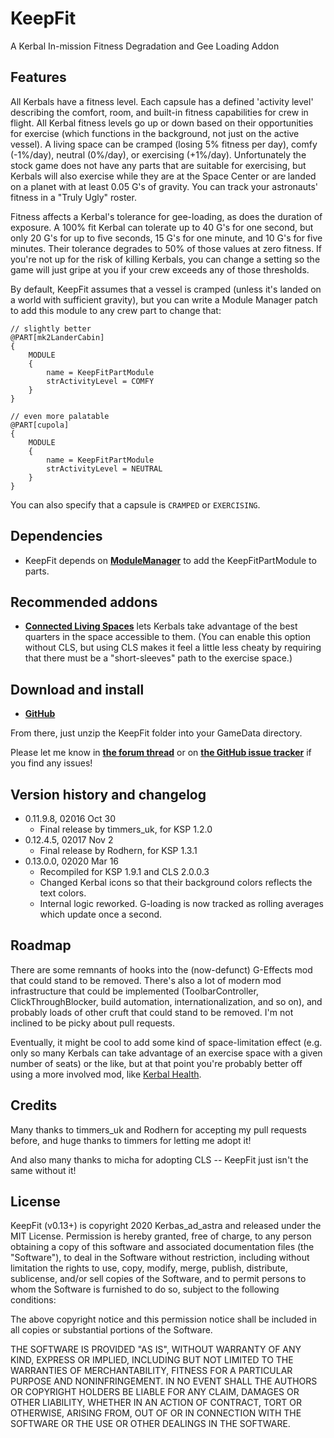 # KeepFit

A Kerbal In-mission Fitness Degradation and Gee Loading Addon

## Features

All Kerbals have a fitness level.  Each capsule has a defined 'activity level' describing the comfort, room, and built-in fitness capabilities for crew in flight.  All Kerbal fitness levels go up or down based on their opportunities for exercise (which functions in the background, not just on the active vessel).  A living space can be cramped (losing 5% fitness per day), comfy (-1%/day), neutral (0%/day), or exercising (+1%/day).  Unfortunately the stock game does not have any parts that are suitable for exercising, but Kerbals will also exercise while they are at the Space Center or are landed on a planet with at least 0.05 G's of gravity.  You can track your astronauts' fitness in a "Truly Ugly" roster.

Fitness affects a Kerbal's tolerance for gee-loading, as does the duration of exposure.  A 100% fit Kerbal can tolerate up to 40 G's for one second, but only 20 G's for up to five seconds, 15 G's for one minute, and 10 G's for five minutes.  Their tolerance degrades to 50% of those values at zero fitness.  If you're not up for the risk of killing Kerbals, you can change a setting so the game will just gripe at you if your crew exceeds any of those thresholds.

By default, KeepFit assumes that a vessel is cramped (unless it's landed on a world with sufficient gravity), but you can write a Module Manager patch to add this module to any crew part to change that:

```
// slightly better
@PART[mk2LanderCabin]
{
	MODULE
	{
		name = KeepFitPartModule
		strActivityLevel = COMFY
	}
}

// even more palatable
@PART[cupola]
{
	MODULE
	{
		name = KeepFitPartModule
		strActivityLevel = NEUTRAL
	}
}
```

You can also specify that a capsule is ```CRAMPED``` or ```EXERCISING```.

## Dependencies

- KeepFit depends on **[ModuleManager](https://forum.kerbalspaceprogram.com/index.php?/topic/50533-18x-19x-module-manager-413-november-30th-2019-right-to-ludicrous-speed/)** to add the KeepFitPartModule to parts.

## Recommended addons

- **[Connected Living Spaces](https://forum.kerbalspaceprogram.com/index.php?/topic/192130-191-connected-living-spaces-adopted-2003-2020-03-04/)** lets Kerbals take advantage of the best quarters in the space accessible to them.  (You can enable this option without CLS, but using CLS makes it feel a little less cheaty by requiring that there must be a "short-sleeves" path to the exercise space.)

## Download and install

- **[GitHub](https://github.com/Kerbas-ad-astra/Timmers_KSP/releases)**

From there, just unzip the KeepFit folder into your GameData directory.

Please let me know in [**the forum thread**](https://forum.kerbalspaceprogram.com/index.php?/topic/192466-191-keepfit-refitted-kerbal-fitness-degradation-01300-02020-mar-16/) or on [**the GitHub issue tracker**](https://github.com/Kerbas-ad-astra/Timmers_KSP/issues) if you find any issues!

## Version history and changelog


- 0.11.9.8, 02016 Oct 30
	- Final release by timmers_uk, for KSP 1.2.0
- 0.12.4.5, 02017 Nov 2
	- Final release by Rodhern, for KSP 1.3.1
- 0.13.0.0, 02020 Mar 16
	- Recompiled for KSP 1.9.1 and CLS 2.0.0.3
	- Changed Kerbal icons so that their background colors reflects the text colors.
	- Internal logic reworked.  G-loading is now tracked as rolling averages which update once a second.

## Roadmap

There are some remnants of hooks into the (now-defunct) G-Effects mod that could stand to be removed.  There's also a lot of modern mod infrastructure that could be implemented (ToolbarController, ClickThroughBlocker, build automation, internationalization, and so on), and probably loads of other cruft that could stand to be removed.  I'm not inclined to be picky about pull requests.

Eventually, it might be cool to add some kind of space-limitation effect (e.g. only so many Kerbals can take advantage of an exercise space with a given number of seats) or the like, but at that point you're probably better off using a more involved mod, like [Kerbal Health](https://forum.kerbalspaceprogram.com/index.php?/topic/155313-181-kerbal-health-142-2020-02-11-massive-update-training-cmes-and-more/).

## Credits

Many thanks to timmers_uk and Rodhern for accepting my pull requests before, and huge thanks to timmers for letting me adopt it!

And also many thanks to micha for adopting CLS -- KeepFit just isn't the same without it!

## License

KeepFit (v0.13+) is copyright 2020 Kerbas_ad_astra and released under the MIT License.  Permission is hereby granted, free of charge, to any person obtaining a copy of this software and associated documentation files (the "Software"), to deal in the Software without restriction, including without limitation the rights to use, copy, modify, merge, publish, distribute, sublicense, and/or sell copies of the Software, and to permit persons to whom the Software is furnished to do so, subject to the following conditions: 

The above copyright notice and this permission notice shall be included in all copies or substantial portions of the Software.

THE SOFTWARE IS PROVIDED "AS IS", WITHOUT WARRANTY OF ANY KIND, EXPRESS OR IMPLIED, INCLUDING BUT NOT LIMITED TO THE WARRANTIES OF MERCHANTABILITY, FITNESS FOR A PARTICULAR PURPOSE AND NONINFRINGEMENT. IN NO EVENT SHALL THE AUTHORS OR COPYRIGHT HOLDERS BE LIABLE FOR ANY CLAIM, DAMAGES OR OTHER LIABILITY, WHETHER IN AN ACTION OF CONTRACT, TORT OR OTHERWISE, ARISING FROM, OUT OF OR IN CONNECTION WITH THE SOFTWARE OR THE USE OR OTHER DEALINGS IN THE SOFTWARE.